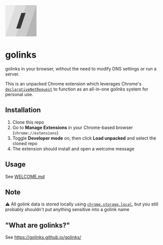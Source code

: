 <img src="/images/icon.png" width=100 />

# golinks

golinks in your browser, without the need to modify DNS settings or run a server.

This is an unpacked Chrome extension which leverages Chrome's [`declarativeNetRequest`](https://developer.chrome.com/docs/extensions/reference/api/declarativeNetRequest) to function as an all-in-one golinks system for personal use.

## Installation

1. Clone this repo
2. Go to **Manage Extensions** in your Chrome-based browser (`chrome://extensions`)
3. Toggle **Developer mode** on, then click **Load unpacked** and select the cloned repo
4. The extension should install and open a welcome message

## Usage

See [WELCOME.md](./WELCOME.md)

## Note

⚠️ All golink data is stored locally using [`chrome.storage.local`](https://developer.chrome.com/docs/extensions/reference/api/storage#storage_areas), but you still probably shouldn't put anything sensitive into a golink name

## "What are golinks?"

See https://golinks.github.io/golinks/